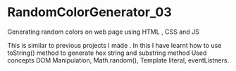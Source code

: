 # RandomColorGenerator_03
Generating random colors on web page using HTML , CSS and JS

This is similar to previous projects I made .
In this I have learnt how to use toString() method to generate hex string and substring method
Used concepts 
DOM Manipulation,
Math.random(),
Template literal,
eventListners.